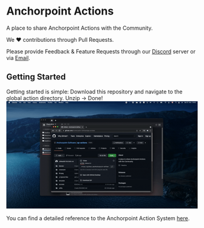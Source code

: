 # Anchorpoint Actions
A place to share Anchorpoint Actions with the Community.

We :heart: contributions through Pull Requests. 

Please provide Feedback & Feature Requests through our [Discord](https://discord.com/invite/ZPyPzvx) server or via [Email](mailto:support@anchorpoint.app).

## Getting Started
Getting started is simple: Download this repository and navigate to the global action directory. Unzip -> Done!
![Action GIF](https://raw.githubusercontent.com/Anchorpoint-Software/ap-actions-data/main/gif/getting_started.gif)

You can find a detailed reference to the Anchorpoint Action System [here](https://docs.anchorpoint.app/Actions/Reference). 
